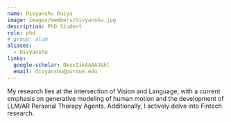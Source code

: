 ```yaml
---
name: Divyanshu Daiya
image: images/members/divyanshu.jpg
description: PhD Student
role: phd
# group: alum
aliases:
  - Divyanshu
links:
  google-scholar: DkoxIikAAAAJ&hl
  email: divyanshu@purdue.edu
---
```


My research lies at the intersection of Vision and Language, with a current emphasis on generative modeling of human motion and the development of LLM/AR Personal Therapy Agents. Additionally, I actively delve into Fintech research.